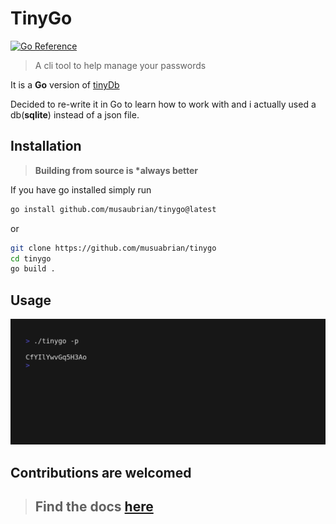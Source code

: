 # TinyGo

[![Go Reference](https://pkg.go.dev/badge/github.com/musaubrian/tinygo.svg)](https://pkg.go.dev/github.com/musaubrian/tinygo)

 > A cli tool to help manage your passwords

It is a **Go** version of [tinyDb](https://github.com/musaubrian/tinydb)

Decided to re-write it in Go to learn how to work with
and i actually used a db(**sqlite**) instead of a json file.

## Installation


> **Building from source is \*always better**


If you have go installed simply run
```sh 
go install github.com/musaubrian/tinygo@latest
```
or

```sh
git clone https://github.com/musuabrian/tinygo
cd tinygo
go build .
```

## Usage
![demo gif](./demo.gif)

## Contributions are welcomed

> ## Find the docs [here](./docs/docs.md)
